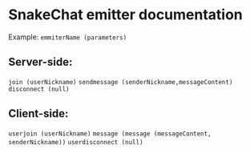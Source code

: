# SnakeChat emitter documentation
Example: `emmiterName (parameters)`
## Server-side:
`join (userNickname)`
`sendmessage (senderNickname,messageContent)`
`disconnect (null)`
## Client-side:
`userjoin (userNickname)`
`message (message (messageContent, senderNickname))`
`userdisconnect (null)`
